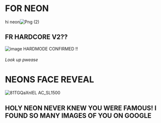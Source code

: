 # FOR NEON
hi neon![Png (2)](https://user-images.githubusercontent.com/116474888/207443983-57572c2c-2ac5-4c5d-bdad-01b0c2b715ae.png)
## FR HARDCORE V2??
![image](https://user-images.githubusercontent.com/116474888/207444305-9bfe4e21-72a6-49fe-baed-97b479baa752.png)
HARDMODE CONFIRMED !!
###### Look up pwease
# NEONS FACE REVEAL
![81TGQaXnlEL _AC_SL1500_](https://user-images.githubusercontent.com/116474888/207445370-b9ee67e8-7c50-487a-acba-e9c74f673430.jpg)

## HOLY NEON NEVER KNEW YOU WERE FAMOUS! I FOUND SO MANY IMAGES OF YOU ON GOOGLE
